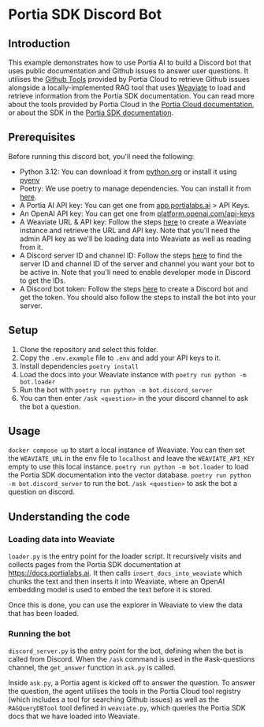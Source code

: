 # Portia SDK Discord Bot

## Introduction

This example demonstrates how to use Portia AI to build a Discord bot that uses public documentation and Github issues to answer user questions. It utilises the [Github Tools](https://docs.portialabs.ai/github-tools) provided by Portia Cloud to retrieve Github issues alongside a locally-implemented RAG tool that uses [Weaviate](https://weaviate.io/) to load and retrieve information from the Portia SDK documentation. You can read more about the tools provided by Portia Cloud in the [Portia Cloud documentation](https://docs.portialabs.ai/), or about the SDK in the [Portia SDK documentation](https://docs.portialabs.ai/docs/portia-sdk-python).

## Prerequisites

Before running this discord bot, you'll need the following:

- Python 3.12: You can download it from [python.org](https://www.python.org/downloads/) or install it using [pyenv](https://github.com/pyenv/pyenv)
- Poetry: We use poetry to manage dependencies. You can install it from [here](https://python-poetry.org/docs/#installation).
- A Portia AI API key: You can get one from [app.portialabs.ai](https://app.portialabs.ai) > API Keys.
- An OpenAI API key: You can get one from [platform.openai.com/api-keys](https://platform.openai.com/api-keys)
- A Weaviate URL & API key: Follow the steps [here](https://weaviate.io/developers/wcs/create-instance) to create a Weaviate instance and retrieve the URL and API key. Note that you'll need the admin API key as we'll be loading data into Weaviate as well as reading from it.
- A Discord server ID and channel ID: Follow the steps [here](https://support.discord.com/hc/en-us/articles/206346498-Where-can-I-find-my-User-Server-Message-ID) to find the server ID and channel ID
of the server and channel you want your bot to be active in. Note that you'll need to enable developer mode in Discord to get the IDs.
- A Discord bot token: Follow the steps [here](https://discord.com/developers/docs/quick-start/getting-started) to create a Discord bot and get the token. You should also follow the steps to install the bot into your server.


## Setup

1. Clone the repository and select this folder.
2. Copy the `.env.example` file to `.env` and add your API keys to it.
3. Install dependencies `poetry install`
4. Load the docs into your Weaviate instance with `poetry run python -m bot.loader`
5. Run the bot with `poetry run python -m bot.discord_server`
6. You can then enter `/ask <question>` in the your discord channel to ask the bot a question.

## Usage
`docker compose up` to start a local instance of Weaviate. You can then set the `WEAVIATE_URL` in the env file to `localhost` and leave the `WEAVIATE_API_KEY` empty to use this local instance.
`poetry run python -m bot.loader` to load the Portia SDK documentation into the vector database.
`poetry run python -m bot.discord_server` to run the bot.
`/ask <question>` to ask the bot a question on discord.

## Understanding the code

### Loading data into Weaviate

`loader.py` is the entry point for the loader script. It recursively visits and collects pages from the Portia SDK documentation at https://docs.portialabs.ai. It then calls `insert_docs_into_weaviate` which chunks the text and then inserts it into Weaviate, where an OpenAI embedding model is used to embed the text before it is stored.

Once this is done, you can use the explorer in Weaviate to view the data that has been loaded.

### Running the bot

`discord_server.py` is the entry point for the bot, defining when the bot is called from Discord. When the `/ask` command is used in the #ask-questions channel, the `get_answer` function in `ask.py` is called.

Inside `ask.py`, a Portia agent is kicked off to answer the question. To answer the question, the agent utilises the tools in the Portia Cloud tool registry (which includes a tool for searching Github issues) as well as the `RAGQueryDBTool` tool defined in `weaviate.py`, which queries the Portia SDK docs that we have loaded into Weaviate.
